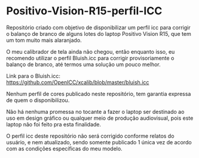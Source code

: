# Positivo-Vision-R15-perfil-ICC
Repositório criado com objetivo de disponibilizar um perfil icc para corrigir o balanço de branco de alguns lotes do laptop Positivo Vision R15, que tem um tom muito mais alaranjado.

O meu calibrador de tela ainda não chegou, então enquanto isso, eu recomendo utilizar o perfil Bluish.icc para corrigir provisoriamente o balanço de branco, até termos uma solução um pouco melhor.

Link para o Bluish.icc:
https://github.com/OpenICC/xcalib/blob/master/bluish.icc

Nenhum perfil de cores publicado neste repositório, tem garantia expressa de quem o disponibilizou.

Não há nenhuma promessa no tocante a fazer o laptop ser destinado ao uso em design gráfico ou qualquer meio de produção audiovisual, pois este laptop não foi feito pra esta finalidade.

O perfil icc deste repositório não será corrigido conforme relatos do usuário, e nem atualizado, sendo somente publicado 1 única vez de acordo com as condições específicas do meu modelo.
